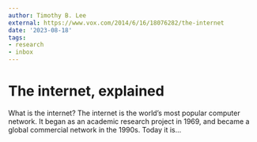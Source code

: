 ```yaml
---
author: Timothy B. Lee
external: https://www.vox.com/2014/6/16/18076282/the-internet
date: '2023-08-18'
tags:
- research
- inbox
---
```


# The internet, explained

What is the internet?
The internet is the world’s most popular computer network. It began as an academic research project in 1969, and became a global commercial network in the 1990s. Today it is...
